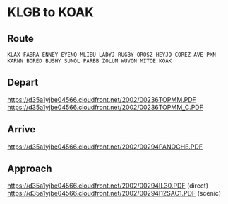 # KLGB to KOAK

## Route
`KLAX FABRA ENNEY EYENO MLIBU LADYJ RUGBY OROSZ HEYJO COREZ AVE PXN KARNN BORED BUSHY SUNOL PARBB ZOLUM WUVON MITOE KOAK`

## Depart
https://d35a1yjbe04566.cloudfront.net/2002/00236TOPMM.PDF
https://d35a1yjbe04566.cloudfront.net/2002/00236TOPMM_C.PDF

## Arrive
https://d35a1yjbe04566.cloudfront.net/2002/00294PANOCHE.PDF

## Approach
https://d35a1yjbe04566.cloudfront.net/2002/00294IL30.PDF (direct)
https://d35a1yjbe04566.cloudfront.net/2002/00294I12SAC1.PDF (scenic)
